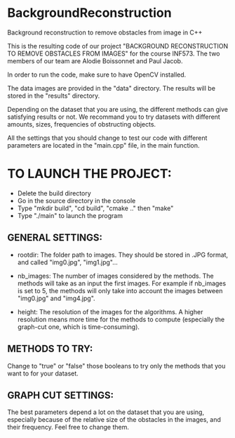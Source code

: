 # BackgroundReconstruction
Background reconstruction to remove obstacles from image in C++


This is the resulting code of our project "BACKGROUND RECONSTRUCTION TO REMOVE OBSTACLES FROM IMAGES" for the course INF573. The two members of our team are Alodie Boissonnet and Paul Jacob.

In order to run the code, make sure to have OpenCV installed.

The data images are provided in the "data" directory.
The results will be stored in the "results" directory.

Depending on the dataset that you are using, the different methods can give satisfying results or not. We recommand you to try datasets with different amounts, sizes, frequencies of obstructing objects.

All the settings that you should change to test our code with different parameters are located in the "main.cpp" file, in the main function.

# TO LAUNCH THE PROJECT:

- Delete the build directory
- Go in the source directory in the console
- Type "mkdir build", "cd build", "cmake .." then "make"
- Type "./main" to launch the program


## GENERAL SETTINGS:

- rootdir: The folder path to images. They should be stored in .JPG format, and called "img0.jpg", "img1.jpg"...

- nb_images: The number of images considered by the methods. The methods will take as an input the first images. For example if nb_images is set to 5, the methods will only take into account the images between "img0.jpg" and "img4.jpg".

- height: The resolution of the images for the algorithms. A higher resolution means more time for the methods to compute (especially the graph-cut one, which is time-consuming).


## METHODS TO TRY:

Change to "true" or "false" those booleans to try only the methods that you want to for your dataset.


## GRAPH CUT SETTINGS:

The best parameters depend a lot on the dataset that you are using, especially because of the relative size of the obstacles in the images, and their frequency. Feel free to change them.
